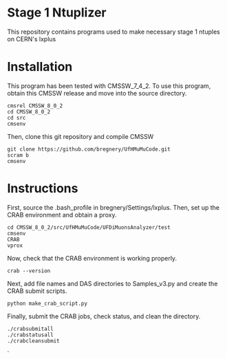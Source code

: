 Stage 1 Ntuplizer
=================

This repository contains programs used to make necessary stage 1 ntuples on CERN's lxplus

Installation
============

This program has been tested with CMSSW_7_4_2. To use this program, obtain this CMSSW release and move into the source directory.

    cmsrel CMSSW_8_0_2
    cd CMSSW_8_0_2
    cd src
    cmsenv
  
Then, clone this git repository and compile CMSSW

    git clone https://github.com/bregnery/UfHMuMuCode.git
    scram b
    cmsenv

Instructions
============

First, source the .bash_profile in bregnery/Settings/lxplus. Then, set up the CRAB environment and obtain a proxy.

    cd CMSSW_8_0_2/src/UfHMuMuCode/UFDiMuonsAnalyzer/test
    cmsenv
    CRAB
    vprox

Now, check that the CRAB environment is working properly.

    crab --version

Next, add file names and DAS directories to Samples_v3.py and create the CRAB submit scripts.

    python make_crab_script.py

Finally, submit the CRAB jobs, check status, and clean the directory.

    ./crabsubmitall
    ./crabstatusall
    ./crabcleansubmit
`
